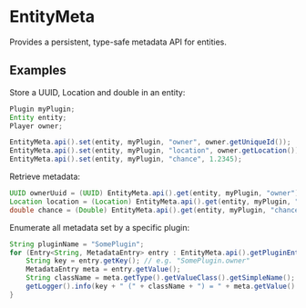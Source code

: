 EntityMeta
==========
Provides a persistent, type-safe metadata API for entities.

Examples
--------
Store a UUID, Location and double in an entity:
```java
Plugin myPlugin;
Entity entity;
Player owner;

EntityMeta.api().set(entity, myPlugin, "owner", owner.getUniqueId());
EntityMeta.api().set(entity, myPlugin, "location", owner.getLocation());
EntityMeta.api().set(entity, myPlugin, "chance", 1.2345);
```

Retrieve metadata:
```java
UUID ownerUuid = (UUID) EntityMeta.api().get(entity, myPlugin, "owner");
Location location = (Location) EntityMeta.api().get(entity, myPlugin, "location");
double chance = (Double) EntityMeta.api().get(entity, myPlugin, "chance");
```

Enumerate all metadata set by a specific plugin:
```java
String pluginName = "SomePlugin";
for (Entry<String, MetadataEntry> entry : EntityMeta.api().getPluginEntries(entity, pluginName)) {
    String key = entry.getKey(); // e.g. "SomePlugin.owner"
    MetadataEntry meta = entry.getValue();
    String className = meta.getType().getValueClass().getSimpleName();
    getLogger().info(key + " (" + className + ") = " + meta.getValue() + " (stored as: " + meta.getTag() + ")");
}
```
